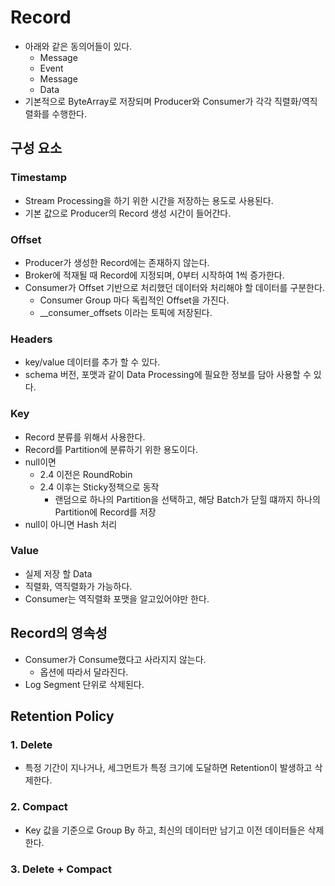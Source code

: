 # Record
- 아래와 같은 동의어들이 있다.
    - Message
    - Event
    - Message
    - Data 
- 기본적으로 ByteArray로 저장되며 Producer와 Consumer가 각각 직렬화/역직렬화를 수행한다. 

## 구성 요소
### Timestamp
- Stream Processing을 하기 위한 시간을 저장하는 용도로 사용된다.
- 기본 값으로 Producer의 Record 생성 시간이 들어간다.
    
### Offset
- Producer가 생성한 Record에는 존재하지 않는다.
- Broker에 적재될 때 Record에 지정되며, 0부터 시작하여 1씩 증가한다.
- Consumer가 Offset 기반으로 처리했던 데이터와 처리해야 할 데이터를 구분한다.
  - Consumer Group 마다 독립적인 Offset을 가진다.
  - __consumer_offsets 이라는 토픽에 저장된다.

### Headers
- key/value 데이터를 추가 할 수 있다.
- schema 버전, 포맷과 같이 Data Processing에 필요한 정보를 담아 사용할 수 있다.

### Key
- Record 분류를 위해서 사용한다.
- Record를 Partition에 분류하기 위한 용도이다.
- null이면 
  - 2.4 이전은 RoundRobin
  - 2.4 이후는 Sticky정책으로 동작
    - 랜덤으로 하나의 Partition을 선택하고, 해당 Batch가 닫힐 떄까지 하나의 Partition에 Record를 저장
- null이 아니면 Hash 처리

### Value
- 실제 저장 할 Data
- 직렬화, 역직렬화가 가능하다.
- Consumer는 역직렬화 포맷을 알고있어야만 한다.

## Record의 영속성
- Consumer가 Consume했다고 사라지지 않는다.
  - 옵션에 따라서 달라진다.
- Log Segment 단위로 삭제된다.

## Retention Policy

### 1. Delete
- 특정 기간이 지나거나, 세그먼트가 특정 크기에 도달하면 Retention이 발생하고 삭제한다.

### 2. Compact
- Key 값을 기준으로 Group By 하고, 최신의 데이터만 남기고 이전 데이터들은 삭제한다. 

### 3. Delete + Compact